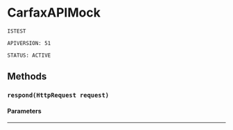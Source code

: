 # CarfaxAPIMock

`ISTEST`

`APIVERSION: 51`

`STATUS: ACTIVE`

## Methods

### `respond(HttpRequest request)`

#### Parameters

***
